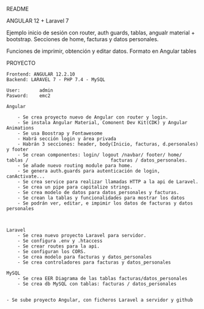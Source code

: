 README

ANGULAR 12 + Laravel 7


Ejemplo inicio de sesión con router, auth guards, tablas, angualr material + bootstrap.
Secciones de home, facturas y datos personales. 

Funciones de imprimir, obtención y editar datos.
Formato en Angular tables

PROYECTO

	Frontend: ANGULAR 12.2.10 
	Backend: LARAVEL 7 - PHP 7.4 - MySQL

	User:		admin
	Pasword:	emc2

	Angular

		- Se crea proyecto nuevo de Angular con router y login.
		- Se instala Angular Material, Comonent Dev Kit(CDK) y Angular Animations
		- Se usa Boostrap y Fontawesome
		- Habrá sección login y área privada
		- Habrán 3 secciones: header, body(Inicio, facturas, d.personales) y footer
		- Se crean componentes: login/ logout /navbar/ footer/ home/ tablas /  						       facturas / datos_personales.
		- Se añade nuevo routing module para home.
		- Se genera auth.guards para autenticación de login, canActivate...
		- Se crea service para realizar llamadas HTTP a la api de Laravel.
		- Se crea un pipe para capitalize strings.
		- Se crea modelo de datos para datos_personales y facturas.
		- Se crean la tablas y funcionalidades para mostrar los datos
		- Se podrán ver, editar, e impimir los datos de facturas y datos personales
		

			
	Laravel
		- Se crea nuevo proyecto Laravel para servidor.
		- Se configura .env y .htaccess
		- Se crear routes para la api.
		- Se configuran los CORS. 
		- Se crea modelo para facturas y datos_personales
		- Se crea controladores para facturas y datos_personales
		
	MySQL
		- Se crea EER Diagrama de las tablas facturas/datos_personales
		- Se crea db MySQL con tablas: facturas / datos_personales

	
	- Se sube proyecto Angular, con ficheros Laravel a servidor y github
